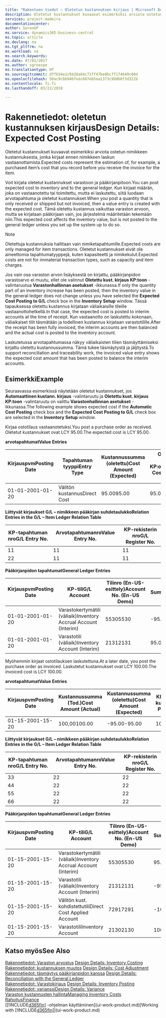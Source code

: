 ```yaml
---
title: "Rakenteen tiedot – Oletetun kustannuksen kirjaus | Microsoft Docs"
description: Oletetut kustannukset kuvaavat esimerkiksi arviota ostetun nimikkeen kustannuksesta, jonka kirjaat ennen nimikkeen laskun vastaanottamista.
services: project-madeira
documentationcenter: 
author: SorenGP
ms.service: dynamics365-business-central
ms.topic: article
ms.devlang: na
ms.tgt_pltfrm: na
ms.workload: na
ms.search.keywords: 
ms.date: 07/01/2017
ms.author: sgroespe
ms.translationtype: HT
ms.sourcegitcommit: d7fb34e1c9428a64c71ff47be8bcff174649c00d
ms.openlocfilehash: 50ac9cbb946fedc687eb5ea1373c99d68f3d322b
ms.contentlocale: fi-fi
ms.lasthandoff: 03/22/2018

---
```

# <a name="design-details-expected-cost-posting"></a><span data-ttu-id="9d271-103">Rakennetiedot: oletetun kustannuksen kirjaus</span><span class="sxs-lookup"><span data-stu-id="9d271-103">Design Details: Expected Cost Posting</span></span>
<span data-ttu-id="9d271-104">Oletetut kustannukset kuvaavat esimerkiksi arviota ostetun nimikkeen kustannuksesta, jonka kirjaat ennen nimikkeen laskun vastaanottamista.</span><span class="sxs-lookup"><span data-stu-id="9d271-104">Expected costs represent the estimation of, for example, a purchased item’s cost that you record before you receive the invoice for the item.</span></span>  

 <span data-ttu-id="9d271-105">Voit kirjata oletetut kustannukset varastoon ja pääkirjanpitoon.</span><span class="sxs-lookup"><span data-stu-id="9d271-105">You can post expected cost to inventory and to the general ledger.</span></span> <span data-ttu-id="9d271-106">Kun kirjaat määrän, joka on vastaanotettu tai toimitettu, mutta ei laskutettu, siitä luodaan arvotapahtuma ja oletetut kustannukset.</span><span class="sxs-lookup"><span data-stu-id="9d271-106">When you post a quantity that is only received or shipped but not invoiced, then a value entry is created with the expected cost.</span></span> <span data-ttu-id="9d271-107">Tämä oletettu kustannus vaikuttaa varaston arvoon, mutta se kirjataan pääkirjaan vain, jos järjestelmä määritetään tekemään niin.</span><span class="sxs-lookup"><span data-stu-id="9d271-107">This expected cost affects the inventory value, but is not posted to the general ledger unless you set up the system up to do so.</span></span>  

> [!NOTE]  
>  <span data-ttu-id="9d271-108">Oletettuja kustannuksia hallitaan vain nimiketapahtumille.</span><span class="sxs-lookup"><span data-stu-id="9d271-108">Expected costs are only managed for item transactions.</span></span> <span data-ttu-id="9d271-109">Oletetut kustannukset eivät ole aineettomia tapahtumatyyppejä, kuten kapasiteetti ja nimikekulut.</span><span class="sxs-lookup"><span data-stu-id="9d271-109">Expected costs are not for immaterial transaction types, such as capacity and item charges.</span></span>  

 <span data-ttu-id="9d271-110">Jos vain osa varaston arvon lisäyksestä on kirjattu, pääkirjanpidon varastoarvo ei muutu, ellet ole valinnut **Oletettu kust. kirjaus KP:toon** -valintaruutua **Varastonhallinnan asetukset** -ikkunassa.</span><span class="sxs-lookup"><span data-stu-id="9d271-110">If only the quantity part of an inventory increase has been posted, then the inventory value in the general ledger does not change unless you have selected the **Expected Cost Posting to G/L** check box in the **Inventory Setup** window.</span></span> <span data-ttu-id="9d271-111">Tässä tapauksessa oletettu kustannus kirjataan väliaikaisille tileille vastaanottohetkellä.</span><span class="sxs-lookup"><span data-stu-id="9d271-111">In that case, the expected cost is posted to interim accounts at the time of receipt.</span></span> <span data-ttu-id="9d271-112">Kun vastaanotto on laskutettu kokonaan, väliaikaiset tilit täsmätään ja todellinen kustannus kirjataan varastotilille.</span><span class="sxs-lookup"><span data-stu-id="9d271-112">After the receipt has been fully invoiced, the interim accounts are then balanced and the actual cost is posted to the inventory account.</span></span>  

 <span data-ttu-id="9d271-113">Laskutetussa arvotapahtumassa näkyy väliaikaisten tilien täsmäyttämiseksi kirjattu oletettu kustannussumma. Tämä tukee täsmäytystä ja jäljitystä.</span><span class="sxs-lookup"><span data-stu-id="9d271-113">To support reconciliation and traceability work, the invoiced value entry shows the expected cost amount that has been posted to balance the interim accounts.</span></span>  

## <a name="example"></a><span data-ttu-id="9d271-114">Esimerkki</span><span class="sxs-lookup"><span data-stu-id="9d271-114">Example</span></span>  
 <span data-ttu-id="9d271-115">Seuraavassa esimerkissä näytetään oletetut kustannukset, jos **Automaattinen kustann. kirjaus** -valintaruutu ja **Oletettu kust. kirjaus KP:toon** -valintaruutu on valittu **Varastonhallinnan asetukset** -ikkunassa.</span><span class="sxs-lookup"><span data-stu-id="9d271-115">The following example shows expected cost if the **Automatic Cost Posting** check box and the **Expected Cost Posting to G/L** check box are selected in the **Inventory Setup** window.</span></span>  

 <span data-ttu-id="9d271-116">Kirjaa ostotilaus vastaanotetuksi.</span><span class="sxs-lookup"><span data-stu-id="9d271-116">You post a purchase order as received.</span></span> <span data-ttu-id="9d271-117">Oletetut kustannukset ovat LCY 95.00.</span><span class="sxs-lookup"><span data-stu-id="9d271-117">The expected cost is LCY 95.00.</span></span>  

 <span data-ttu-id="9d271-118">**arvotapahtumat**</span><span class="sxs-lookup"><span data-stu-id="9d271-118">**Value Entries**</span></span>  

|<span data-ttu-id="9d271-119">Kirjauspvm</span><span class="sxs-lookup"><span data-stu-id="9d271-119">Posting Date</span></span>|<span data-ttu-id="9d271-120">Tapahtuman tyyppi</span><span class="sxs-lookup"><span data-stu-id="9d271-120">Entry Type</span></span>|<span data-ttu-id="9d271-121">Kustannussumma (oletettu)</span><span class="sxs-lookup"><span data-stu-id="9d271-121">Cost Amount (Expected)</span></span>|<span data-ttu-id="9d271-122">Olet. kust. kirjattu KP:oon</span><span class="sxs-lookup"><span data-stu-id="9d271-122">Expected Cost Posted to G/L</span></span>|<span data-ttu-id="9d271-123">Oletettu kustannus</span><span class="sxs-lookup"><span data-stu-id="9d271-123">Expected Cost</span></span>|<span data-ttu-id="9d271-124">Nimiketapahtuman nro</span><span class="sxs-lookup"><span data-stu-id="9d271-124">Item Ledger Entry No.</span></span>|<span data-ttu-id="9d271-125">Tapahtumanro</span><span class="sxs-lookup"><span data-stu-id="9d271-125">Entry No.</span></span>|  
|------------------|----------------|------------------------------|----------------------------------|-------------------|---------------------------|---------------|  
|<span data-ttu-id="9d271-126">01-01-20</span><span class="sxs-lookup"><span data-stu-id="9d271-126">01-01-20</span></span>|<span data-ttu-id="9d271-127">Välitön kustannus</span><span class="sxs-lookup"><span data-stu-id="9d271-127">Direct Cost</span></span>|<span data-ttu-id="9d271-128">95.00</span><span class="sxs-lookup"><span data-stu-id="9d271-128">95.00</span></span>|<span data-ttu-id="9d271-129">95.00</span><span class="sxs-lookup"><span data-stu-id="9d271-129">95.00</span></span>|<span data-ttu-id="9d271-130">Kyllä</span><span class="sxs-lookup"><span data-stu-id="9d271-130">Yes</span></span>|<span data-ttu-id="9d271-131">1</span><span class="sxs-lookup"><span data-stu-id="9d271-131">1</span></span>|<span data-ttu-id="9d271-132">1</span><span class="sxs-lookup"><span data-stu-id="9d271-132">1</span></span>|  

 <span data-ttu-id="9d271-133">**Liittyvät kirjaukset G/L – nimikkeen pääkirjan suhdetaulukko**</span><span class="sxs-lookup"><span data-stu-id="9d271-133">**Relation Entries in the G/L – Item Ledger Relation Table**</span></span>  

|<span data-ttu-id="9d271-134">KP-tapahtuman nro</span><span class="sxs-lookup"><span data-stu-id="9d271-134">G/L Entry No.</span></span>|<span data-ttu-id="9d271-135">Arvotapahtumanro</span><span class="sxs-lookup"><span data-stu-id="9d271-135">Value Entry No.</span></span>|<span data-ttu-id="9d271-136">KP-rekisterin nro</span><span class="sxs-lookup"><span data-stu-id="9d271-136">G/L Register No.</span></span>|  
|--------------------|---------------------|-----------------------|  
|<span data-ttu-id="9d271-137">1</span><span class="sxs-lookup"><span data-stu-id="9d271-137">1</span></span>|<span data-ttu-id="9d271-138">1</span><span class="sxs-lookup"><span data-stu-id="9d271-138">1</span></span>|<span data-ttu-id="9d271-139">1</span><span class="sxs-lookup"><span data-stu-id="9d271-139">1</span></span>|  
|<span data-ttu-id="9d271-140">2</span><span class="sxs-lookup"><span data-stu-id="9d271-140">2</span></span>|<span data-ttu-id="9d271-141">1</span><span class="sxs-lookup"><span data-stu-id="9d271-141">1</span></span>|<span data-ttu-id="9d271-142">1</span><span class="sxs-lookup"><span data-stu-id="9d271-142">1</span></span>|  

 <span data-ttu-id="9d271-143">**Pääkirjanpidon tapahtumat**</span><span class="sxs-lookup"><span data-stu-id="9d271-143">**General Ledger Entries**</span></span>  

|<span data-ttu-id="9d271-144">Kirjauspvm</span><span class="sxs-lookup"><span data-stu-id="9d271-144">Posting Date</span></span>|<span data-ttu-id="9d271-145">KP-tili</span><span class="sxs-lookup"><span data-stu-id="9d271-145">G/L Account</span></span>|<span data-ttu-id="9d271-146">Tilinro (En-US-esittely)</span><span class="sxs-lookup"><span data-stu-id="9d271-146">Account No. (En-US Demo)</span></span>|<span data-ttu-id="9d271-147">Summa</span><span class="sxs-lookup"><span data-stu-id="9d271-147">Amount</span></span>|<span data-ttu-id="9d271-148">Tapahtumanro</span><span class="sxs-lookup"><span data-stu-id="9d271-148">Entry No.</span></span>|  
|------------------|------------------|---------------------------------|------------|---------------|  
|<span data-ttu-id="9d271-149">01-01-20</span><span class="sxs-lookup"><span data-stu-id="9d271-149">01-01-20</span></span>|<span data-ttu-id="9d271-150">Varastokertymätili (väliaik)</span><span class="sxs-lookup"><span data-stu-id="9d271-150">Inventory Accrual Account (Interim)</span></span>|<span data-ttu-id="9d271-151">5530</span><span class="sxs-lookup"><span data-stu-id="9d271-151">5530</span></span>|<span data-ttu-id="9d271-152">-95.00</span><span class="sxs-lookup"><span data-stu-id="9d271-152">-95.00</span></span>|<span data-ttu-id="9d271-153">2</span><span class="sxs-lookup"><span data-stu-id="9d271-153">2</span></span>|  
|<span data-ttu-id="9d271-154">01-01-20</span><span class="sxs-lookup"><span data-stu-id="9d271-154">01-01-20</span></span>|<span data-ttu-id="9d271-155">Varastotili (väliaik)</span><span class="sxs-lookup"><span data-stu-id="9d271-155">Inventory Account (Interim)</span></span>|<span data-ttu-id="9d271-156">2131</span><span class="sxs-lookup"><span data-stu-id="9d271-156">2131</span></span>|<span data-ttu-id="9d271-157">95.00</span><span class="sxs-lookup"><span data-stu-id="9d271-157">95.00</span></span>|<span data-ttu-id="9d271-158">1</span><span class="sxs-lookup"><span data-stu-id="9d271-158">1</span></span>|  

 <span data-ttu-id="9d271-159">Myöhemmin kirjaat ostotilauksen laskutettuna.</span><span class="sxs-lookup"><span data-stu-id="9d271-159">At a later date, you post the purchase order as invoiced.</span></span> <span data-ttu-id="9d271-160">Laskutetut kustannukset ovat LCY 100.00.</span><span class="sxs-lookup"><span data-stu-id="9d271-160">The invoiced cost is LCY 100.00.</span></span>  

 <span data-ttu-id="9d271-161">**arvotapahtumat**</span><span class="sxs-lookup"><span data-stu-id="9d271-161">**Value Entries**</span></span>  

|<span data-ttu-id="9d271-162">Kirjauspvm</span><span class="sxs-lookup"><span data-stu-id="9d271-162">Posting Date</span></span>|<span data-ttu-id="9d271-163">Kustannussumma (Tod.)</span><span class="sxs-lookup"><span data-stu-id="9d271-163">Cost Amount (Actual)</span></span>|<span data-ttu-id="9d271-164">Kustannussumma (oletettu)</span><span class="sxs-lookup"><span data-stu-id="9d271-164">Cost Amount (Expected)</span></span>|<span data-ttu-id="9d271-165">KP:oon kirjattu kustannus</span><span class="sxs-lookup"><span data-stu-id="9d271-165">Cost Posted to G/L</span></span>|<span data-ttu-id="9d271-166">Oletettu kustannus</span><span class="sxs-lookup"><span data-stu-id="9d271-166">Expected Cost</span></span>|<span data-ttu-id="9d271-167">Nimiketapahtuman nro</span><span class="sxs-lookup"><span data-stu-id="9d271-167">Item Ledger Entry No.</span></span>|<span data-ttu-id="9d271-168">Tapahtumanro</span><span class="sxs-lookup"><span data-stu-id="9d271-168">Entry No.</span></span>|  
|------------------|----------------------------|------------------------------|-------------------------|-------------------|---------------------------|---------------|  
|<span data-ttu-id="9d271-169">01-15-20</span><span class="sxs-lookup"><span data-stu-id="9d271-169">01-15-20</span></span>|<span data-ttu-id="9d271-170">100,00</span><span class="sxs-lookup"><span data-stu-id="9d271-170">100.00</span></span>|<span data-ttu-id="9d271-171">-95.00</span><span class="sxs-lookup"><span data-stu-id="9d271-171">-95.00</span></span>|<span data-ttu-id="9d271-172">100,00</span><span class="sxs-lookup"><span data-stu-id="9d271-172">100.00</span></span>|<span data-ttu-id="9d271-173">Ei</span><span class="sxs-lookup"><span data-stu-id="9d271-173">No</span></span>|<span data-ttu-id="9d271-174">1</span><span class="sxs-lookup"><span data-stu-id="9d271-174">1</span></span>|<span data-ttu-id="9d271-175">2</span><span class="sxs-lookup"><span data-stu-id="9d271-175">2</span></span>|  

 <span data-ttu-id="9d271-176">**Liittyvät kirjaukset G/L – nimikkeen pääkirjan suhdetaulukko**</span><span class="sxs-lookup"><span data-stu-id="9d271-176">**Relation Entries in the G/L – Item Ledger Relation Table**</span></span>  

|<span data-ttu-id="9d271-177">KP-tapahtuman nro</span><span class="sxs-lookup"><span data-stu-id="9d271-177">G/L Entry No.</span></span>|<span data-ttu-id="9d271-178">Arvotapahtumanro</span><span class="sxs-lookup"><span data-stu-id="9d271-178">Value Entry No.</span></span>|<span data-ttu-id="9d271-179">KP-rekisterin nro</span><span class="sxs-lookup"><span data-stu-id="9d271-179">G/L Register No.</span></span>|  
|--------------------|---------------------|-----------------------|  
|<span data-ttu-id="9d271-180">3</span><span class="sxs-lookup"><span data-stu-id="9d271-180">3</span></span>|<span data-ttu-id="9d271-181">2</span><span class="sxs-lookup"><span data-stu-id="9d271-181">2</span></span>|<span data-ttu-id="9d271-182">2</span><span class="sxs-lookup"><span data-stu-id="9d271-182">2</span></span>|  
|<span data-ttu-id="9d271-183">4</span><span class="sxs-lookup"><span data-stu-id="9d271-183">4</span></span>|<span data-ttu-id="9d271-184">2</span><span class="sxs-lookup"><span data-stu-id="9d271-184">2</span></span>|<span data-ttu-id="9d271-185">2</span><span class="sxs-lookup"><span data-stu-id="9d271-185">2</span></span>|  
|<span data-ttu-id="9d271-186">5</span><span class="sxs-lookup"><span data-stu-id="9d271-186">5</span></span>|<span data-ttu-id="9d271-187">2</span><span class="sxs-lookup"><span data-stu-id="9d271-187">2</span></span>|<span data-ttu-id="9d271-188">2</span><span class="sxs-lookup"><span data-stu-id="9d271-188">2</span></span>|  
|<span data-ttu-id="9d271-189">6</span><span class="sxs-lookup"><span data-stu-id="9d271-189">6</span></span>|<span data-ttu-id="9d271-190">2</span><span class="sxs-lookup"><span data-stu-id="9d271-190">2</span></span>|<span data-ttu-id="9d271-191">2</span><span class="sxs-lookup"><span data-stu-id="9d271-191">2</span></span>|  

 <span data-ttu-id="9d271-192">**Pääkirjanpidon tapahtumat**</span><span class="sxs-lookup"><span data-stu-id="9d271-192">**General Ledger Entries**</span></span>  

|<span data-ttu-id="9d271-193">Kirjauspvm</span><span class="sxs-lookup"><span data-stu-id="9d271-193">Posting Date</span></span>|<span data-ttu-id="9d271-194">KP-tili</span><span class="sxs-lookup"><span data-stu-id="9d271-194">G/L Account</span></span>|<span data-ttu-id="9d271-195">Tilinro (En-US-esittely)</span><span class="sxs-lookup"><span data-stu-id="9d271-195">Account No. (En-US Demo)</span></span>|<span data-ttu-id="9d271-196">Summa</span><span class="sxs-lookup"><span data-stu-id="9d271-196">Amount</span></span>|<span data-ttu-id="9d271-197">Tapahtumanro</span><span class="sxs-lookup"><span data-stu-id="9d271-197">Entry No.</span></span>|  
|------------------|------------------|---------------------------------|------------|---------------|  
|<span data-ttu-id="9d271-198">01-15-20</span><span class="sxs-lookup"><span data-stu-id="9d271-198">01-15-20</span></span>|<span data-ttu-id="9d271-199">Varastokertymätili (väliaik)</span><span class="sxs-lookup"><span data-stu-id="9d271-199">Inventory Accrual Account (Interim)</span></span>|<span data-ttu-id="9d271-200">5530</span><span class="sxs-lookup"><span data-stu-id="9d271-200">5530</span></span>|<span data-ttu-id="9d271-201">95.00</span><span class="sxs-lookup"><span data-stu-id="9d271-201">95.00</span></span>|<span data-ttu-id="9d271-202">4</span><span class="sxs-lookup"><span data-stu-id="9d271-202">4</span></span>|  
|<span data-ttu-id="9d271-203">01-15-20</span><span class="sxs-lookup"><span data-stu-id="9d271-203">01-15-20</span></span>|<span data-ttu-id="9d271-204">Varastotili (väliaik)</span><span class="sxs-lookup"><span data-stu-id="9d271-204">Inventory Account (Interim)</span></span>|<span data-ttu-id="9d271-205">2131</span><span class="sxs-lookup"><span data-stu-id="9d271-205">2131</span></span>|<span data-ttu-id="9d271-206">-95.00</span><span class="sxs-lookup"><span data-stu-id="9d271-206">-95.00</span></span>|<span data-ttu-id="9d271-207">3</span><span class="sxs-lookup"><span data-stu-id="9d271-207">3</span></span>|  
|<span data-ttu-id="9d271-208">01-15-20</span><span class="sxs-lookup"><span data-stu-id="9d271-208">01-15-20</span></span>|<span data-ttu-id="9d271-209">Välitön kust. kohdistettutili</span><span class="sxs-lookup"><span data-stu-id="9d271-209">Direct Cost Applied Account</span></span>|<span data-ttu-id="9d271-210">7291</span><span class="sxs-lookup"><span data-stu-id="9d271-210">7291</span></span>|<span data-ttu-id="9d271-211">-100</span><span class="sxs-lookup"><span data-stu-id="9d271-211">-100</span></span>|<span data-ttu-id="9d271-212">6</span><span class="sxs-lookup"><span data-stu-id="9d271-212">6</span></span>|  
|<span data-ttu-id="9d271-213">01-15-20</span><span class="sxs-lookup"><span data-stu-id="9d271-213">01-15-20</span></span>|<span data-ttu-id="9d271-214">Varastotili</span><span class="sxs-lookup"><span data-stu-id="9d271-214">Inventory Account</span></span>|<span data-ttu-id="9d271-215">2130</span><span class="sxs-lookup"><span data-stu-id="9d271-215">2130</span></span>|<span data-ttu-id="9d271-216">100</span><span class="sxs-lookup"><span data-stu-id="9d271-216">100</span></span>|<span data-ttu-id="9d271-217">5</span><span class="sxs-lookup"><span data-stu-id="9d271-217">5</span></span>|  

## <a name="see-also"></a><span data-ttu-id="9d271-218">Katso myös</span><span class="sxs-lookup"><span data-stu-id="9d271-218">See Also</span></span>
 <span data-ttu-id="9d271-219">[Rakennetiedot: Varaston arvostus](design-details-inventory-costing.md) </span><span class="sxs-lookup"><span data-stu-id="9d271-219">[Design Details: Inventory Costing](design-details-inventory-costing.md) </span></span>  
 <span data-ttu-id="9d271-220">[Rakennetiedot: kustannuksen muutos](design-details-cost-adjustment.md) </span><span class="sxs-lookup"><span data-stu-id="9d271-220">[Design Details: Cost Adjustment](design-details-cost-adjustment.md) </span></span>  
 <span data-ttu-id="9d271-221">[Rakennetiedot: täsmäytys pääkirjanpidon kanssa](design-details-reconciliation-with-the-general-ledger.md) </span><span class="sxs-lookup"><span data-stu-id="9d271-221">[Design Details: Reconciliation with the General Ledger](design-details-reconciliation-with-the-general-ledger.md) </span></span>  
 <span data-ttu-id="9d271-222">[Rakennetiedot: Varastokirjaus](design-details-inventory-posting.md) </span><span class="sxs-lookup"><span data-stu-id="9d271-222">[Design Details: Inventory Posting](design-details-inventory-posting.md) </span></span>  
 [<span data-ttu-id="9d271-223">Rakennetiedot: varianssi</span><span class="sxs-lookup"><span data-stu-id="9d271-223">Design Details: Variance</span></span>](design-details-variance.md)  
 [<span data-ttu-id="9d271-224">Varaston kustannusten hallinta</span><span class="sxs-lookup"><span data-stu-id="9d271-224">Managing Inventory Costs</span></span>](finance-manage-inventory-costs.md)  
 [<span data-ttu-id="9d271-225">Rahoitus</span><span class="sxs-lookup"><span data-stu-id="9d271-225">Finance</span></span>](finance.md)  
 <span data-ttu-id="9d271-226">[[!INCLUDE[d365fin](includes/d365fin_md.md)] -ohjelman käyttäminen](ui-work-product.md)</span><span class="sxs-lookup"><span data-stu-id="9d271-226">[Working with [!INCLUDE[d365fin](includes/d365fin_md.md)]](ui-work-product.md)</span></span>

